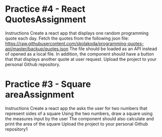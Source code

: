 
# Practice #4 - React QuotesAssignment
Instructions
Create a react app that displays one random programming quote each day.
Fetch the quotes from the following json file: https://raw.githubusercontent.com/skolakoda/programming-quotes-api/master/backup/quotes.json
The file should be loaded as an API instead of opened as a local file.
In addition, the component should have a button that that displays another quote at user request.
Upload the project to your personal Github repository.

# Practice #3 - Square areaAssignment
Instructions
Create a react app the asks the user for two numbers that represent sides of a square
Using the two numbers, draw a square using the measures input by the user
The component should also calculate and print the area of the square
Upload the project to your personal Github repository1
